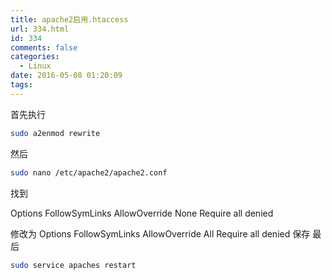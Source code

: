 ```yaml
---
title: apache2启用.htaccess
url: 334.html
id: 334
comments: false
categories:
  - Linux
date: 2016-05-08 01:20:09
tags:
---
```


首先执行

```bash
sudo a2enmod rewrite
```

然后

```bash
sudo nano /etc/apache2/apache2.conf
```

找到 

Options FollowSymLinks
AllowOverride None
Require all denied

修改为
Options FollowSymLinks
AllowOverride All
Require all denied
保存
最后

```bash
sudo service apaches restart
```


